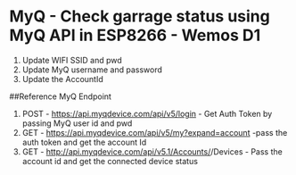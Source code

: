 # MyQ - Check garrage status using MyQ API in ESP8266 - Wemos D1


1. Update WIFI SSID and pwd       
2. Update MyQ username and password
3. Update the AccountId


##Reference MyQ Endpoint
1. POST - https://api.myqdevice.com/api/v5/login - Get Auth Token by passing MyQ user id and pwd
2. GET - https://api.myqdevice.com/api/v5/my?expand=account -pass the auth token and get the account Id
3. GET - http://api.myqdevice.com/api/v5.1/Accounts/<AccountId>/Devices - Pass the account id and get the connected device status

